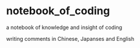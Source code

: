 # notebook_of_coding
a notebook of knowledge and insight of coding  

writing comments in Chinese, Japanses and English
